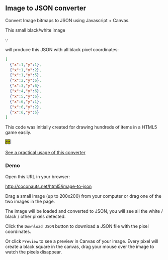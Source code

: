## Image to JSON converter

Convert Image bitmaps to JSON using Javascript + Canvas.

This small black/white image

![Small sample image](/sample.png)

will produce this JSON with all black pixel coordinates:

```json
[
  {"x":1,"y":1},
  {"x":1,"y":2},
  {"x":1,"y":5},
  {"x":2,"y":6},
  {"x":3,"y":6},
  {"x":4,"y":6},
  {"x":5,"y":6},
  {"x":6,"y":1},
  {"x":6,"y":2},
  {"x":6,"y":5}
]
```

This code was initially created for drawing hundreds of items in a HTML5 game easily.

![Map image used in pacman game](/map.png)

[See a practical usage of this converter](http://coconauts.net/html5/pacman)

### Demo

Open this URL in your browser:

http://coconauts.net/html5/image-to-json

Drag a small image (up to 200x200) from your computer or drag one of the two images in the page.

The image will be loaded and converted to JSON, you will see all the white / black / other pixels detected.

Click the `Download JSON` button to download a JSON file with the pixel coordinates.

Or click `Preview` to see a preview in Canvas of your image.
Every pixel will create a black square in the canvas,
drag your mouse over the image to watch the pixels disappear.
